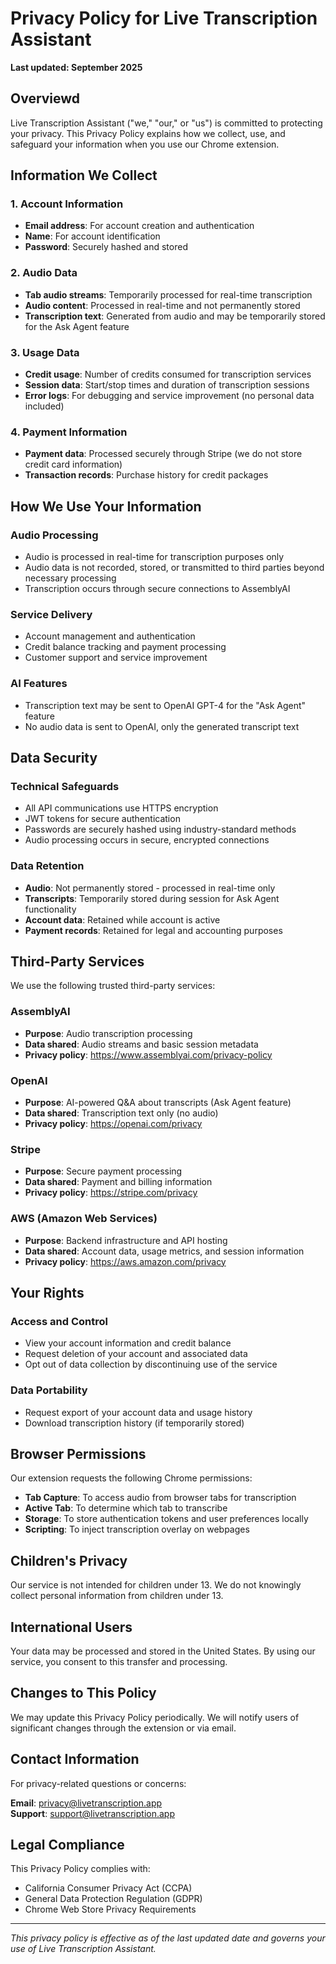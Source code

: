 # Privacy Policy for Live Transcription Assistant

**Last updated: September 2025**

## Overviewd

Live Transcription Assistant ("we," "our," or "us") is committed to protecting your privacy. This Privacy Policy explains how we collect, use, and safeguard your information when you use our Chrome extension.

## Information We Collect

### 1. Account Information
- **Email address**: For account creation and authentication
- **Name**: For account identification
- **Password**: Securely hashed and stored

### 2. Audio Data
- **Tab audio streams**: Temporarily processed for real-time transcription
- **Audio content**: Processed in real-time and not permanently stored
- **Transcription text**: Generated from audio and may be temporarily stored for the Ask Agent feature

### 3. Usage Data
- **Credit usage**: Number of credits consumed for transcription services
- **Session data**: Start/stop times and duration of transcription sessions
- **Error logs**: For debugging and service improvement (no personal data included)

### 4. Payment Information
- **Payment data**: Processed securely through Stripe (we do not store credit card information)
- **Transaction records**: Purchase history for credit packages

## How We Use Your Information

### Audio Processing
- Audio is processed in real-time for transcription purposes only
- Audio data is not recorded, stored, or transmitted to third parties beyond necessary processing
- Transcription occurs through secure connections to AssemblyAI

### Service Delivery
- Account management and authentication
- Credit balance tracking and payment processing
- Customer support and service improvement

### AI Features
- Transcription text may be sent to OpenAI GPT-4 for the "Ask Agent" feature
- No audio data is sent to OpenAI, only the generated transcript text

## Data Security

### Technical Safeguards
- All API communications use HTTPS encryption
- JWT tokens for secure authentication
- Passwords are securely hashed using industry-standard methods
- Audio processing occurs in secure, encrypted connections

### Data Retention
- **Audio**: Not permanently stored - processed in real-time only
- **Transcripts**: Temporarily stored during session for Ask Agent functionality
- **Account data**: Retained while account is active
- **Payment records**: Retained for legal and accounting purposes

## Third-Party Services

We use the following trusted third-party services:

### AssemblyAI
- **Purpose**: Audio transcription processing
- **Data shared**: Audio streams and basic session metadata
- **Privacy policy**: https://www.assemblyai.com/privacy-policy

### OpenAI
- **Purpose**: AI-powered Q&A about transcripts (Ask Agent feature)
- **Data shared**: Transcription text only (no audio)
- **Privacy policy**: https://openai.com/privacy

### Stripe
- **Purpose**: Secure payment processing
- **Data shared**: Payment and billing information
- **Privacy policy**: https://stripe.com/privacy

### AWS (Amazon Web Services)
- **Purpose**: Backend infrastructure and API hosting
- **Data shared**: Account data, usage metrics, and session information
- **Privacy policy**: https://aws.amazon.com/privacy

## Your Rights

### Access and Control
- View your account information and credit balance
- Request deletion of your account and associated data
- Opt out of data collection by discontinuing use of the service

### Data Portability
- Request export of your account data and usage history
- Download transcription history (if temporarily stored)

## Browser Permissions

Our extension requests the following Chrome permissions:

- **Tab Capture**: To access audio from browser tabs for transcription
- **Active Tab**: To determine which tab to transcribe
- **Storage**: To store authentication tokens and user preferences locally
- **Scripting**: To inject transcription overlay on webpages

## Children's Privacy

Our service is not intended for children under 13. We do not knowingly collect personal information from children under 13.

## International Users

Your data may be processed and stored in the United States. By using our service, you consent to this transfer and processing.

## Changes to This Policy

We may update this Privacy Policy periodically. We will notify users of significant changes through the extension or via email.

## Contact Information

For privacy-related questions or concerns:

**Email**: privacy@livetranscription.app  
**Support**: support@livetranscription.app

## Legal Compliance

This Privacy Policy complies with:
- California Consumer Privacy Act (CCPA)
- General Data Protection Regulation (GDPR)
- Chrome Web Store Privacy Requirements

---

*This privacy policy is effective as of the last updated date and governs your use of Live Transcription Assistant.*